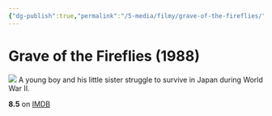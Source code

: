```yaml
---
{"dg-publish":true,"permalink":"/5-media/filmy/grave-of-the-fireflies/","contentClasses":"movie","tags":["to-watch","фильм","#Animation","#Drama","#War"],"created":"2024-01-20T05:36:45.386+07:00","updated":"2024-01-20T05:55:02.291+07:00"}
---
```


# Grave of the Fireflies (1988)
![](https://m.media-amazon.com/images/M/MV5BZmY2NjUzNDQtNTgxNC00M2Q4LTljOWQtMjNjNDBjNWUxNmJlXkEyXkFqcGdeQXVyNTA4NzY1MzY@._V1_SX300.jpg)
A young boy and his little sister struggle to survive in Japan during World War II.

**8.5** on [IMDB](https://www.imdb.com/title/tt0095327)
